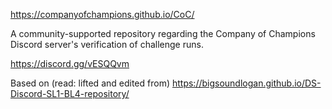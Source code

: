 https://companyofchampions.github.io/CoC/

A community-supported repository regarding the Company of Champions Discord server's verification of challenge runs.

https://discord.gg/vESQQvm 

Based on (read: lifted and edited from) https://bigsoundlogan.github.io/DS-Discord-SL1-BL4-repository/
